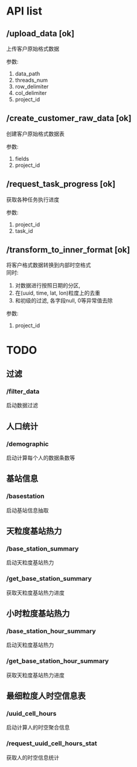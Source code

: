 # API list

## /upload_data [ok]

上传客户原始格式数据

参数:
1. data_path
2. threads_num
3. row_delimiter
4. col_delimiter
5. project_id

## /create_customer_raw_data [ok]

创建客户原始格式数据表

参数:
1. fields
2. project_id

## /request_task_progress [ok]

获取各种任务执行进度

参数:
1. project_id
2. task_id

## /transform_to_inner_format [ok]

将客户格式数据转换到内部时空格式  
同时:
1. 对数据进行按照日期的分区,
2. 在(uuid, time, lat, lon)粒度上的去重
3. 和初级的过滤, 各字段null, 0等异常值去除

参数:
1. project_id

# TODO
## 过滤
### /filter_data
启动数据过滤
## 人口统计
### /demographic
启动计算每个人的数据条数等
## 基站信息
### /basestation
启动基站信息抽取
## 天粒度基站热力
### /base_station_summary
启动天粒度基站热力
### /get_base_station_summary
获取天粒度基站热力进度
## 小时粒度基站热力
### /base_station_hour_summary
启动天粒度基站热力
### /get_base_station_hour_summary
获取天粒度基站热力进度
## 最细粒度人时空信息表
### /uuid_cell_hours
启动计算人的时空聚合信息
### /request_uuid_cell_hours_stat
获取人的时空信息统计
